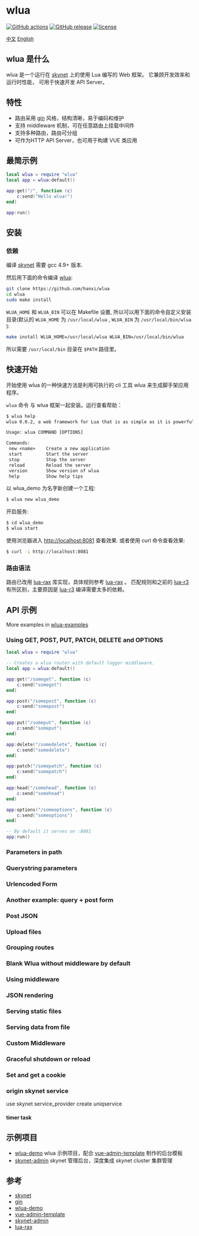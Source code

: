 # wlua

[![GitHub actions](https://github.com/hanxi/wlua/actions/workflows/docker-publish.yml/badge.svg?branch=main)](https://github.com/hanxi/wlua/actions)
[![GitHub release](https://img.shields.io/github/release/hanxi/wlua.svg)](https://github.com/hanxi/wlua/releases/latest)
[![license](https://img.shields.io/github/license/hanxi/wlua.svg)](https://github.com/hanxi/wlua/blob/master/LICENSE)

<a href="./README_zh.md" style="font-size:13px">中文</a> <a href="./README.md" style="font-size:13px">English</a>

## wlua 是什么

wlua 是一个运行在 [skynet] 上的使用 Lua 编写的 Web 框架。 它兼顾开发效率和运行时性能， 可用于快速开发 API Server。

## 特性

- 路由采用 [gin] 风格，结构清晰，易于编码和维护
- 支持 middleware 机制，可在任意路由上挂载中间件
- 支持多种路由，路由可分组
- 可作为HTTP API Server，也可用于构建 VUE 类应用

## 最简示例

```lua
local wlua = require "wlua"
local app = wlua:default()

app:get("/", function (c)
    c:send("Hello wlua!")
end)

app:run()
```

## 安装

### 依赖

编译 [skynet] 需要 gcc 4.9+ 版本.

然后用下面的命令编译 [wlua]:

```bash
git clone https://github.com/hanxi/wlua
cd wlua
sudo make install
```

`WLUA_HOME` 和 `WLUA_BIN` 可以在 Makefile 设置, 所以可以用下面的命令自定义安装目录(默认的 `WLUA_HOME` 为 `/usr/local/wlua` , `WLUA_BIN` 为 `/usr/local/bin/wlua` ):

```bash
make install WLUA_HOME=/usr/local/wlua WLUA_BIN=/usr/local/bin/wlua
```

所以需要 `/usr/local/bin` 目录在 `$PATH` 路径里。

## 快速开始

开始使用 wlua 的一种快速方法是利用可执行的 cli 工具 wlua 来生成脚手架应用程序。

`wlua` 命令 与 wlua 框架一起安装。运行查看帮助：

```txt
$ wlua help
wlua 0.0.2, a web framework for Lua that is as simple as it is powerful.

Usage: wlua COMMAND [OPTIONS]

Commands:
 new <name>    Create a new application
 start         Start the server
 stop          Stop the server
 reload        Reload the server
 version       Show version of wlua
 help          Show help tips
```

以 wlua_demo 为名字新创建一个工程:

```bash
$ wlua new wlua_demo
```

开启服务:

```bash
$ cd wlua_demo
$ wlua start
```

使用浏览器进入 <http://localhost:8081> 查看效果. 或者使用 curl 命令查看效果:

```bash
$ curl -i http://localhost:8081
```

### 路由语法

路由已改用 [lua-rax] 库实现，具体规则参考 [lua-rax] 。 匹配规则和之前的 [lua-r3] 有所区别，主要原因是 [lua-r3] 编译需要太多的依赖。

## API 示例

More examples in [wlua-examples](https://github.com/hanxi/wlua-examples)

### Using GET, POST, PUT, PATCH, DELETE and OPTIONS


```lua
local wlua = require "wlua"

-- Creates a wlua router with default logger middleware.
local app = wlua:default()

app:get("/someget", function (c)
    c:send("someget")
end)

app:post("/somepost", function (c)
    c:send("somepost")
end)

app:put("/someput", function (c)
    c:send("someput")
end)

app:delete("/somedelete", function (c)
    c:send("somedelete")
end)

app:patch("/somepatch", function (c)
    c:send("somepatch")
end)

app:head("/somehead", function (c)
    c:send("somehead")
end)

app:options("/someoptions", function (c)
    c:send("someoptions")
end)

-- By default it serves on :8081
app:run()
```

### Parameters in path

### Querystring parameters

### Urlencoded Form

### Another example: query + post form

### Post JSON

### Upload files

### Grouping routes

### Blank Wlua without middleware by default

### Using middleware

### JSON rendering

### Serving static files

### Serving data from file

### Custom Middleware

### Graceful shutdown or reload

### Set and get a cookie

### origin skynet service

use skynet service_provider create uniqservice

#### timer task

## 示例项目

- [wlua-demo] wlua 示例项目，配合 [vue-admin-template] 制作的后台模板
- [skynet-admin] skynet 管理后台，深度集成 skynet cluster 集群管理

## 参考

- [skynet]
- [gin]
- [wlua-demo]
- [vue-admin-template]
- [skynet-admin]
- [lua-rax]

[skynet]: https://github.com/cloudwu/skynet
[gin]: https://github.com/gin-gonic/gin
[wlua-demo]: https://github.com/hanxi/wlua-demo
[vue-admin-template]: https://github.com/PanJiaChen/vue-admin-template
[skynet-admin]: https://github.com/hanxi/skynet-admin
[lua-rax]: https://github.com/hanxi/lua-rax
[lua-r3]: https://github.com/hanxi/lua-r3
[wlua]: https://github.com/hanxi/wlua
